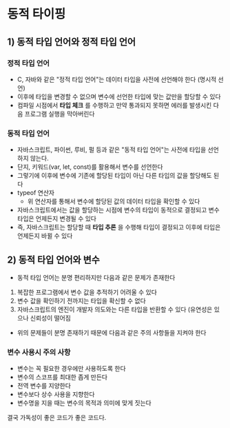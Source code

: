 # 동적 타이핑
## 1) 동적 타입 언어와 정적 타입 언어
### 정적 타입 언어
- C, 자바와 같은 "정적 타입 언어"는 데이터 타입을 사전에 선언해야 한다 (명시적 선언)
- 이후에 타입을 변경할 수 없으며 변수에 선언한 타입에 맞는 값만을 할당할 수 있다
- 컴파일 시점에서 <b>타입 체크</b> 를 수행하고 만약 통과되지 못하면 에러를 발생시킨 다음 프로그램 실행을 막아버린다

### 동적 타입 언어
- 자바스크립트, 파이썬, 루비, 펄 등과 같은 "동적 타입 언어"는 사전에 타입을 선언하지 않는다.
- 단지, 키워드(var, let, const)를 활용해서 변수를 선언한다
- 그렇기에 이후에 변수에 기존에 할당된 타입이 아닌 다른 타입의 값을 할당해도 된다
- typeof 연산자
  - 위 연산자를 통해서 변수에 할당된 값의 데이터 타입을 확인할 수 있다
- 자바스크립트에서는 값을 할당하는 시점에 변수의 타입이 동적으로 결정되고 변수 타입은 언제든지 변경될 수 있다
- 즉, 자바스크립트는 할당할 때 <b>타입 추론</b> 을 수행해 타입이 결정되고 이후에 타입은 언제든지 바뀔 수 있다
  
## 2) 동적 타입 언어와 변수
- 동적 타입 언어는 분명 편리하지만 다음과 같은 문제가 존재한다
1. 복잡한 프로그램에서 변수 값을 추적하기 어려울 수 있다
2. 변수 값을 확인하기 전까지는 타입을 확신할 수 없다
3. 자바스크립트의 엔진이 개발자 의도와는 다른 타입을 반환할 수 있다 (유연성은 있으나 신뢰성이 떨어짐
- 위의 문제들이 분명 존재하기 때문에 다음과 같은 주의 사항들을 지켜야 한다

### 변수 사용시 주의 사항
- 변수는 꼭 필요한 경우에만 사용하도록 한다
- 변수의 스코프를 최대한 좁게 만든다
- 전역 변수를 지양한다
- 변수보다 상수 사용을 지향한다
- 변수명을 지을 때는 변수의 목적과 의미에 맞게 짓는다

결국 가독성이 좋은 코드가 좋은 코드다.